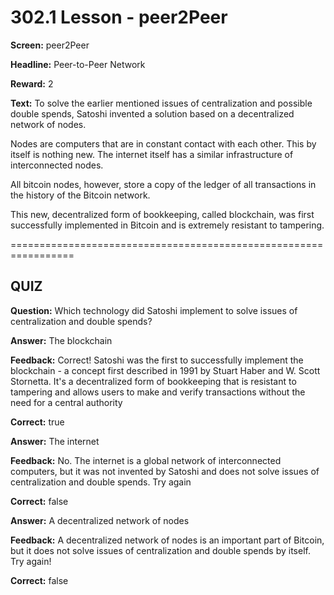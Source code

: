 # 302.1 Lesson - peer2Peer

**Screen:** peer2Peer

**Headline:** Peer-to-Peer Network

**Reward:** 2

**Text:** To solve the earlier mentioned issues of centralization and possible double spends, Satoshi invented a solution based on a decentralized network of nodes.

Nodes are computers that are in constant contact with each other. This by itself is nothing new. The internet itself has a similar infrastructure of interconnected nodes.

All bitcoin nodes, however, store a copy of the ledger of all transactions in the history of the Bitcoin network.

This new, decentralized form of bookkeeping, called blockchain, was first successfully implemented in Bitcoin and is extremely resistant to tampering.

\=================================================================

## QUIZ

**Question:** Which technology did Satoshi implement to solve issues of centralization and double spends?

**Answer:** The blockchain

**Feedback:** Correct! Satoshi was the first to successfully implement the blockchain - a concept first described in 1991 by Stuart Haber and W. Scott Stornetta. It's a decentralized form of bookkeeping that is resistant to tampering and allows users to make and verify transactions without the need for a central authority

**Correct:** true

**Answer:** The internet

**Feedback:** No. The internet is a global network of interconnected computers, but it was not invented by Satoshi and does not solve issues of centralization and double spends. Try again

**Correct:** false

**Answer:** A decentralized network of nodes

**Feedback:** A decentralized network of nodes is an important part of Bitcoin, but it does not solve issues of centralization and double spends by itself. Try again!

**Correct:** false

<figure><img src="../.gitbook/assets/302-01.png" alt=""><figcaption></figcaption></figure>
